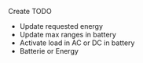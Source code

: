Create TODO

- Update requested energy
- Update max ranges in battery
- Activate load in AC or DC in battery
- Batterie or Energy 